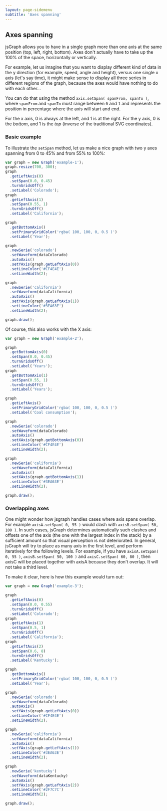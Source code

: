 ```yaml
---
layout: page-sidemenu
subtitle: 'Axes spanning'
---
```

## Axes spanning
jsGraph allows you to have in a single graph more than one axis at the same position (top, left, right, bottom). Axes don't actually have to take up the 100% of the space, horizontally or vertically.

For example, let us imagine that you want to display different kind of data in the y direction (for example, speed, angle and height), versus one single x axis (let's say time), it might make sense to display all three series in different regions of the graph, because the axes would have nothing to do with each other...

You can do that using the method `axis.setSpan( spanFrom, spanTo )`, where `spanFrom` and `spanTo` must range between `0` and `1` and represents the position in percentage where the axis will start and end.

For the x axis, 0 is always at the left, and 1 is at the right. For the y axis, 0 is the _bottom_, and 1 is the _top_ (inverse of the traditional SVG coordinates).

### <a id="example"></a> Basic example

To illustrate the `setSpan` method, let us make a nice graph with two y axes spanning from 0 to 45% and from 55% to 100%:

```javascript
var graph = new Graph('example-1');
graph.resize(700, 300);
graph
  .getLeftAxis(0)
  .setSpan(0.0, 0.45)
  .turnGridsOff()
  .setLabel('Colorado');
graph
  .getLeftAxis(1)
  .setSpan(0.55, 1)
  .turnGridsOff()
  .setLabel('California');

graph
  .getBottomAxis()
  .setPrimaryGridColor('rgba( 100, 100, 0, 0.5 )')
  .setLabel('Year');

graph
  .newSerie('colorado')
  .setWaveform(dataColorado)
  .autoAxis()
  .setYAxis(graph.getLeftAxis(0))
  .setLineColor('#CF4E4E')
  .setLineWidth(2);

graph
  .newSerie('california')
  .setWaveform(dataCalifornia)
  .autoAxis()
  .setYAxis(graph.getLeftAxis(1))
  .setLineColor('#3EA63E')
  .setLineWidth(2);

graph.draw();
```

<div id="example-1" class="jsgraph-example"></div>

<script>
	
  var graph = new Graph( "example-1" );
  graph.resize( 700, 300 );
  graph.getLeftAxis(0).setSpan( 0.0, 0.45 ).turnGridsOff().setLabel("Colorado");
  graph.getLeftAxis(1).setSpan( 0.55, 1 ).turnGridsOff().setLabel("California");
  
  graph.getBottomAxis().setPrimaryGridColor("rgba( 100, 100, 0, 0.5 )").setLabel("Year");

  var dataColorado = [[2015,17559.393],[2014,17944.255],[2013,18881.823],[2012,19263.158],[2011,18744.067],[2010,18978.981],[2009,17351.28],[2008,18961.826],[2007,19532.855],[2006,19707.00899],[2005,19013.11703],[2004,19251.20903],[2003,19595.836],[2002,19446.04],[2001,19764.973]];
  var dataCalifornia = [[2015,34522.242],[2014,39213.757],[2013,39474.651],[2012,38978.114],[2011,42542.656],[2010,41890.627],[2009,39271.173],[2008,42190.776],[2007,41064.161],[2006,41937.83301],[2005,40352.02201],[2004,39342.39199],[2003,38521.048],[2002,38604.897],[2001,41305.269]];  
var dataKentucky = [[2015,664.166],[2014,878.434],[2013,915.246],[2012,1183.112],[2011,1539.699],[2010,1542.78],[2009,1521.939],[2008,1723.062],[2007,1752.384],[2006,1710.887],[2005,1676.522],[2004,1731.218],[2003,1727.233],[2002,1821.618],[2001,1739.07]];
dataColorado = Graph.newWaveform().setData( dataColorado.map( e => e[ 1 ] ), dataColorado.map( e => e[ 0 ] ) );
dataCalifornia = Graph.newWaveform().setData( dataCalifornia.map( e => e[ 1 ] ), dataCalifornia.map( e => e[ 0 ] ) );
dataKentucky = Graph.newWaveform().setData( dataKentucky.map( e => e[ 1 ] ), dataKentucky.map( e => e[ 0 ] ) );


  graph
    .newSerie( "colorado" )
    .setWaveform( dataColorado )
    .autoAxis()
    .setYAxis( graph.getLeftAxis( 0 ) )
    .setLineColor("#CF4E4E")
    .setLineWidth( 2 );

  graph
    .newSerie( "california" )
    .setWaveform( dataCalifornia )
    .autoAxis()
    .setYAxis( graph.getLeftAxis( 1 ) )
    .setLineColor("#3EA63E")
    .setLineWidth( 2 );

  graph.draw();

</script>

Of course, this also works with the X axis:

```javascript
var graph = new Graph('example-2');

graph
  .getBottomAxis(0)
  .setSpan(0.0, 0.45)
  .turnGridsOff()
  .setLabel('Years');
graph
  .getBottomAxis(1)
  .setSpan(0.55, 1)
  .turnGridsOff()
  .setLabel('Years');

graph
  .getLeftAxis()
  .setPrimaryGridColor('rgba( 100, 100, 0, 0.5 )')
  .setLabel('Coal consumption');

graph
  .newSerie('colorado')
  .setWaveform(dataColorado)
  .autoAxis()
  .setXAxis(graph.getBottomAxis(0))
  .setLineColor('#CF4E4E')
  .setLineWidth(2);

graph
  .newSerie('california')
  .setWaveform(dataCalifornia)
  .autoAxis()
  .setXAxis(graph.getBottomAxis(1))
  .setLineColor('#3EA63E')
  .setLineWidth(2);

graph.draw();
```

  <div id="example-2" class="jsgraph-example"></div>

<script>
  
 
  var graph = new Graph( "example-2" );
  graph.resize( 700, 300 );
  graph.getBottomAxis(0).setSpan( 0.0, 0.45 ).turnGridsOff().setLabel("Years");
  graph.getBottomAxis(1).setSpan( 0.55, 1 ).turnGridsOff().setLabel("Years");
  
  graph.getLeftAxis().setPrimaryGridColor("rgba( 100, 100, 0, 0.5 )").setLabel("Coal consumption");

  graph
    .newSerie( "colorado" )
    .setWaveform( dataColorado )
    .autoAxis()
    .setXAxis( graph.getBottomAxis( 0 ) )
    .setLineColor("#CF4E4E")
    .setLineWidth( 2 );

  graph
    .newSerie( "california" )
    .setWaveform( dataCalifornia )
    .autoAxis()
    .setXAxis( graph.getBottomAxis( 1 ) )
    .setLineColor("#3EA63E")
    .setLineWidth( 2 );

  graph.draw();

</script>

### <a id="overlap"></a> Overlapping axes

One might wonder how jsgraph handles cases where axis spans overlap. For example `axisA.setSpan( 0, 55 )` would clash with `axisB.setSpan( 50, 100 )`. In such cases, jsGraph determines automatically such clashes and offsets one of the axis (the one with the largest index in the stack) by a sufficient amount so that visual perception is not deteriorated. In general, jsGraph will try to place as many axis in the first level, and perform iteratively for the following levels. For example, if you have `axisA.setSpan( 0, 55 )`, `axisB.setSpan( 50, 100 )` and `axisC.setSpan( 60, 80 )`, then axisC will be placed together with axisA because they don't overlap. It will not take a third level.

To make it clear, here is how this example would turn out:

```javascript
var graph = new Graph('example-3');

graph
  .getLeftAxis(0)
  .setSpan(0.0, 0.55)
  .turnGridsOff()
  .setLabel('Colorado');
graph
  .getLeftAxis(1)
  .setSpan(0.5, 1)
  .turnGridsOff()
  .setLabel('California');
graph
  .getLeftAxis(2)
  .setSpan(0.6, 8)
  .turnGridsOff()
  .setLabel('Kentucky');

graph
  .getBottomAxis()
  .setPrimaryGridColor('rgba( 100, 100, 0, 0.5 )')
  .setLabel('Year');

graph
  .newSerie('colorado')
  .setWaveform(dataColorado)
  .autoAxis()
  .setYAxis(graph.getLeftAxis(0))
  .setLineColor('#CF4E4E')
  .setLineWidth(2);

graph
  .newSerie('california')
  .setWaveform(dataCalifornia)
  .autoAxis()
  .setYAxis(graph.getLeftAxis(1))
  .setLineColor('#3EA63E')
  .setLineWidth(2);

graph
  .newSerie('kentucky')
  .setWaveform(dataKentucky)
  .autoAxis()
  .setYAxis(graph.getLeftAxis(2))
  .setLineColor('#2F7C7C')
  .setLineWidth(2);

graph.draw();
```

<div id="example-3" class="jsgraph-example"></div>

<script>
  
  var graph = new Graph( "example-3" );
  graph.resize( 700, 300 );

 graph.getLeftAxis(0).setSpan( 0.0, 0.55 ).turnGridsOff().setLabel("Colorado");
  graph.getLeftAxis(1).setSpan( 0.5, 1 ).turnGridsOff().setLabel("California");
  graph.getLeftAxis(2).setSpan( 0.6, 0.8 ).turnGridsOff().setLabel("Kentucky");
  
  graph.getBottomAxis().setPrimaryGridColor("rgba( 100, 100, 0, 0.5 )").setLabel("Year");

  graph
    .newSerie( "colorado" )
    .setWaveform( dataColorado )
    .autoAxis()
    .setYAxis( graph.getLeftAxis( 0 ) )
    .setLineColor("#CF4E4E")
    .setLineWidth( 2 );

  graph
    .newSerie( "california" )
    .setWaveform( dataCalifornia )
    .autoAxis()
    .setYAxis( graph.getLeftAxis( 1 ) )
    .setLineColor("#3EA63E")
    .setLineWidth( 2 );


  graph
    .newSerie( "kentucky" )
    .setWaveform( dataKentucky )
    .autoAxis()
    .setYAxis( graph.getLeftAxis( 2 ) )
    .setLineColor("#2F7C7C")
    .setLineWidth( 2 );


  graph.draw();

</script>